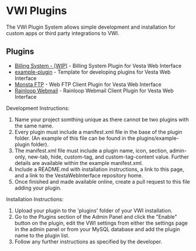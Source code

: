 # VWI Plugins
The VWI Plugin System allows simple development and installation for custom apps or third party integrations to VWI.

## Plugins

- [Billing System - [WIP]](https://github.com/cdgco/vwi-billing) - Billing System Plugin for Vesta Web Interface
- [example-plugin](https://github.com/cdgco/VestaWebInterface/tree/master/plugins/example-plugin) - Template for developing plugins for Vesta Web Interface
- [Monsta FTP](https://github.com/cdgco/vwi-ftp) - Web FTP Client Plugin for Vesta Web Interface
- [Rainloop Webmail](https://github.com/cdgco/vwi-rainloop) - Rainloop Webmail Client Plugin for Vesta Web Interface


Development Instructions:
1. Name your project somthing unique as there cannot be two plugins with the same name.
2. Every plugin must include a manifest.xml file in the base of the plugin folder. (An example of this file can be found in the plugins/example-plugin folder).
3. The manifest.xml file must include a plugin name, icon, section, admin-only, new-tab, hide, custom-tag, and custom-tag-content value. Further details are available within the example manifest.xml.
4. Include a README.md with installation instructions, a link to this page, and a link to the VestaWebInterface repository home.
4. Once finished and made available online, create a pull request to this file adding your plugin.

Installation Instructions:

1. Upload your plugin to the 'plugins' folder of your VWI installation.
2. Go to the Plugins section of the Admin Panel and click the "Enable" button on the plugin, edit the VWI settings from either the settings page in the admin panel or from your MySQL database and add the plugin name to the plugin list.
3. Follow any further instructions as specified by the developer.
